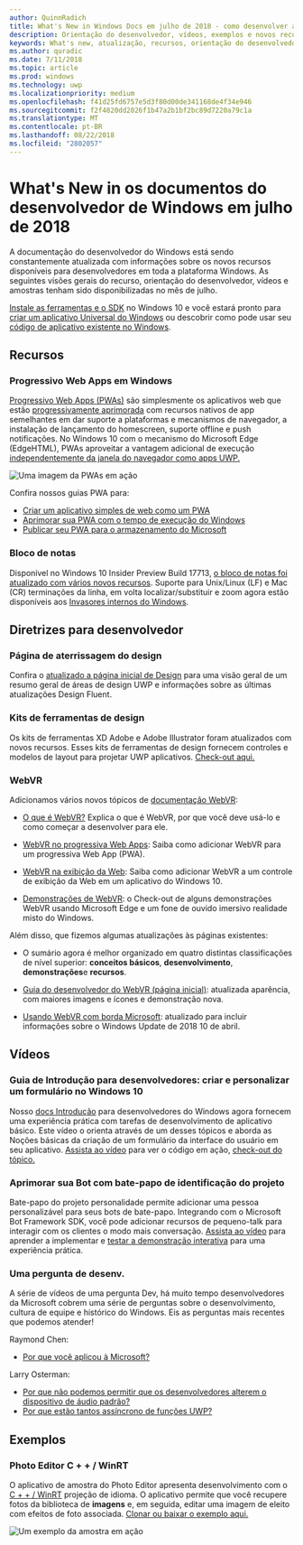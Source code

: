 ```yaml
---
author: QuinnRadich
title: What's New in Windows Docs em julho de 2018 - como desenvolver aplicativos UWP
description: Orientação do desenvolvedor, vídeos, exemplos e novos recursos foram adicionados a documentação do desenvolvedor de Windows 10 de julho de 2018.
keywords: What's new, atualização, recursos, orientação do desenvolvedor, Windows 10, julho
ms.author: quradic
ms.date: 7/11/2018
ms.topic: article
ms.prod: windows
ms.technology: uwp
ms.localizationpriority: medium
ms.openlocfilehash: f41d25fd6757e5d3f80d00de341168de4f34e946
ms.sourcegitcommit: f2f4820dd2026f1b47a2b1bf2bc89d7220a79c1a
ms.translationtype: MT
ms.contentlocale: pt-BR
ms.lasthandoff: 08/22/2018
ms.locfileid: "2802057"
---
```

# <a name="whats-new-in-the-windows-developer-docs-in-july-2018"></a>What's New in os documentos do desenvolvedor de Windows em julho de 2018

A documentação do desenvolvedor do Windows está sendo constantemente atualizada com informações sobre os novos recursos disponíveis para desenvolvedores em toda a plataforma Windows. As seguintes visões gerais do recurso, orientação do desenvolvedor, vídeos e amostras tenham sido disponibilizadas no mês de julho.

[Instale as ferramentas e o SDK](http://go.microsoft.com/fwlink/?LinkId=821431) no Windows 10 e você estará pronto para [criar um aplicativo Universal do Windows](../get-started/create-uwp-apps.md) ou descobrir como pode usar seu [código de aplicativo existente no Windows](../porting/index.md).

## <a name="features"></a>Recursos

### <a name="progressive-web-apps-on-windows"></a>Progressivo Web Apps em Windows

[Progressivo Web Apps (PWAs)](https://developer.microsoft.com/windows/pwa) são simplesmente os aplicativos web que estão [progressivamente aprimorada](https://wikipedia.org/wiki/Progressive_enhancement) com recursos nativos de app semelhantes em dar suporte a plataformas e mecanismos de navegador, a instalação de lançamento do homescreen, suporte offline e push notificações. No Windows 10 com o mecanismo do Microsoft Edge (EdgeHTML), PWAs aproveitar a vantagem adicional de execução [independentemente da janela do navegador como apps UWP.](https://docs.microsoft.com/microsoft-edge/progressive-web-apps/windows-features)

![Uma imagem da PWAs em ação](images/progressive-web-apps.jpg)

Confira nossos guias PWA para:

* [Criar um aplicativo simples de web como um PWA](https://docs.microsoft.com/microsoft-edge/progressive-web-apps/get-started)
* [Aprimorar sua PWA com o tempo de execução do Windows](https://docs.microsoft.com/en-us/microsoft-edge/progressive-web-apps/windows-features)
* [Publicar seu PWA para o armazenamento do Microsoft](https://docs.microsoft.com/microsoft-edge/progressive-web-apps/microsoft-store)

### <a name="notepad"></a>Bloco de notas

Disponível no Windows 10 Insider Preview Build 17713, [o bloco de notas foi atualizado com vários novos recursos](http://aka.ms/ant-man). Suporte para Unix/Linux (LF) e Mac (CR) terminações da linha, em volta localizar/substituir e zoom agora estão disponíveis aos [Invasores internos do Windows](https://insider.windows.com/). 

## <a name="developer-guidance"></a>Diretrizes para desenvolvedor

### <a name="design-landing-page"></a>Página de aterrissagem do design

Confira o [atualizado a página inicial de Design](https://developer.microsoft.com/windows/apps/design) para uma visão geral de um resumo geral de áreas de design UWP e informações sobre as últimas atualizações Design Fluent.

### <a name="design-toolkits"></a>Kits de ferramentas de design

Os kits de ferramentas XD Adobe e Adobe Illustrator foram atualizados com novos recursos. Esses kits de ferramentas de design fornecem controles e modelos de layout para projetar UWP aplicativos. [Check-out aqui.](../design/downloads/index.md)

### <a name="webvr"></a>WebVR

Adicionamos vários novos tópicos de [documentação WebVR](https://docs.microsoft.com/microsoft-edge/webvr/
):

* [O que é WebVR?](https://docs.microsoft.com/microsoft-edge/webvr/what-is-webvr
) Explica o que é WebVR, por que você deve usá-lo e como começar a desenvolver para ele.

* [WebVR no progressiva Web Apps](https://docs.microsoft.com/microsoft-edge/webvr/webvr-in-pwas): Saiba como adicionar WebVR para um progressiva Web App (PWA).

* [WebVR na exibição da Web](https://docs.microsoft.com/microsoft-edge/webvr/webvr-in-webview): Saiba como adicionar WebVR a um controle de exibição da Web em um aplicativo do Windows 10.

* [Demonstrações de WebVR](https://docs.microsoft.com/microsoft-edge/webvr/demos): o Check-out de alguns demonstrações WebVR usando Microsoft Edge e um fone de ouvido imersivo realidade misto do Windows.

Além disso, que fizemos algumas atualizações às páginas existentes:

* O sumário agora é melhor organizado em quatro distintas classificações de nível superior: **conceitos básicos**, **desenvolvimento**, **demonstrações**e **recursos**.

* [Guia do desenvolvedor do WebVR (página inicial)](https://docs.microsoft.com/microsoft-edge/webvr/): atualizada aparência, com maiores imagens e ícones e demonstração nova.

* [Usando WebVR com borda Microsoft](https://docs.microsoft.com/microsoft-edge/webvr/webvr-with-edge): atualizado para incluir informações sobre o Windows Update de 2018 10 de abril.

## <a name="videos"></a>Vídeos

### <a name="get-started-for-devs-create-and-customize-a-form-on-windows-10"></a>Guia de Introdução para desenvolvedores: criar e personalizar um formulário no Windows 10

Nosso [docs Introdução](../get-started/index.md) para desenvolvedores do Windows agora fornecem uma experiência prática com tarefas de desenvolvimento de aplicativo básico. Este vídeo o orienta através de um desses tópicos e aborda as Noções básicas da criação de um formulário da interface do usuário em seu aplicativo. [Assista ao vídeo](https://www.youtube.com/watch?v=AgngKzq4hKI&feature=youtu.be) para ver o código em ação, [check-out do tópico.](http://aka.ms/CreateForms)

### <a name="enhance-your-bot-with-project-personality-chat"></a>Aprimorar sua Bot com bate-papo de identificação do projeto

Bate-papo do projeto personalidade permite adicionar uma pessoa personalizável para seus bots de bate-papo. Integrando com o Microsoft Bot Framework SDK, você pode adicionar recursos de pequeno-talk para interagir com os clientes o modo mais conversação. [Assista ao vídeo](https://www.youtube.com/watch?v=5C_uD8g2QKg&feature=youtu.be) para aprender a implementar e [testar a demonstração interativa](http://aka.ms/PersonalityChat) para uma experiência prática.

### <a name="one-dev-question"></a>Uma pergunta de desenv.

A série de vídeos de uma pergunta Dev, há muito tempo desenvolvedores da Microsoft cobrem uma série de perguntas sobre o desenvolvimento, cultura de equipe e histórico do Windows. Eis as perguntas mais recentes que podemos atender!

Raymond Chen:

* [Por que você aplicou à Microsoft?](https://www.youtube.com/watch?v=oL8ymamkEMU&feature=youtu.be)

Larry Osterman:

* [Por que não podemos permitir que os desenvolvedores alterem o dispositivo de áudio padrão?](https://www.youtube.com/watch?v=6aNUoVfbnmg&feature=youtu.be)
* [Por que estão tantos assíncrono de funções UWP?](https://www.youtube.com/watch?v=5M724QIy1Mk&feature=youtu.be)

## <a name="samples"></a>Exemplos

### <a name="photo-editor-cwinrt"></a>Photo Editor C + + / WinRT

O aplicativo de amostra do Photo Editor apresenta desenvolvimento com o [C + + / WinRT](../cpp-and-winrt-apis/intro-to-using-cpp-with-winrt.md) projeção de idioma. O aplicativo permite que você recupere fotos da biblioteca de **imagens** e, em seguida, editar uma imagem de eleito com efeitos de foto associada. [Clonar ou baixar o exemplo aqui.](https://github.com/Microsoft/Windows-appsample-photo-editor)

![Um exemplo da amostra em ação](images/photo-editor-banner.png)
